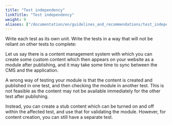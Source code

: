 ```yaml
---
title: "Test independency"
linkTitle: "Test independency"
weight: 9
aliases: ["/documentation/en/guidelines_and_recommendations/test_independency/"]  
---
```



Write each test as its own unit. Write the tests in a way that will not be
reliant on other tests to complete:

Let us say there is a content management system with which you can create
some custom content which then appears on your website as a module after 
publishing, and it may take some time to sync between the CMS and the 
application.

A wrong way of testing your module is that the content is created and 
published in one test, and then checking the module in another test. This 
is not feasible as the content may not be available immediately for the 
other test after publishing.

Instead, you can create a stub content which can be turned on and off 
within the affected test, and use that for validating the module. However,
for content creation, you can still have a separate test.
